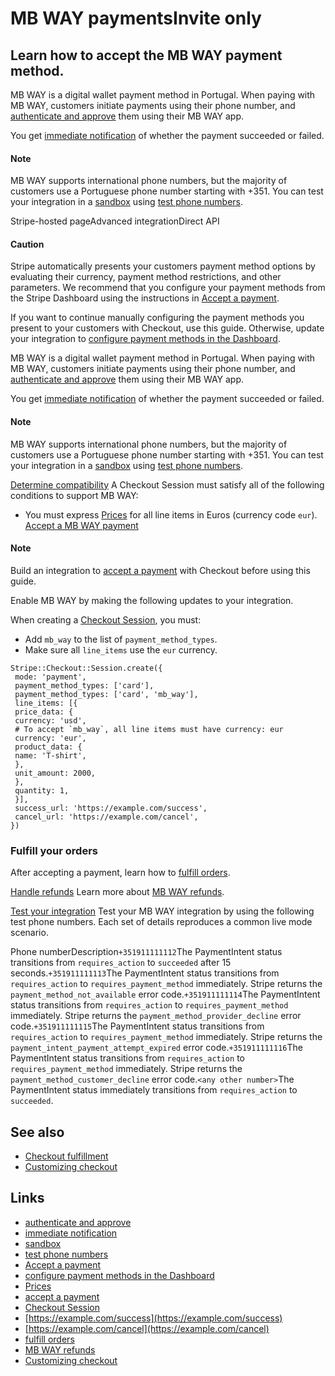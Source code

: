# MB WAY paymentsInvite only

## Learn how to accept the MB WAY payment method.

MB WAY is a digital wallet payment method in Portugal. When paying with MB WAY,
customers initiate payments using their phone number, and [authenticate and
approve](https://docs.stripe.com/payments/payment-methods#customer-actions) them
using their MB WAY app.

You get [immediate
notification](https://docs.stripe.com/payments/payment-methods#payment-notification)
of whether the payment succeeded or failed.

#### Note

MB WAY supports international phone numbers, but the majority of customers use a
Portuguese phone number starting with +351. You can test your integration in a
[sandbox](https://docs.stripe.com/sandboxes) using [test phone
numbers](https://docs.stripe.com/payments/mb-way/accept-a-payment#web-test-integration).

Stripe-hosted pageAdvanced integrationDirect API
#### Caution

Stripe automatically presents your customers payment method options by
evaluating their currency, payment method restrictions, and other parameters. We
recommend that you configure your payment methods from the Stripe Dashboard
using the instructions in [Accept a
payment](https://docs.stripe.com/payments/accept-a-payment?platform=web&ui=stripe-hosted).

If you want to continue manually configuring the payment methods you present to
your customers with Checkout, use this guide. Otherwise, update your integration
to [configure payment methods in the
Dashboard](https://docs.stripe.com/payments/dashboard-payment-methods).

MB WAY is a digital wallet payment method in Portugal. When paying with MB WAY,
customers initiate payments using their phone number, and [authenticate and
approve](https://docs.stripe.com/payments/payment-methods#customer-actions) them
using their MB WAY app.

You get [immediate
notification](https://docs.stripe.com/payments/payment-methods#payment-notification)
of whether the payment succeeded or failed.

#### Note

MB WAY supports international phone numbers, but the majority of customers use a
Portuguese phone number starting with +351. You can test your integration in a
[sandbox](https://docs.stripe.com/sandboxes) using [test phone
numbers](https://docs.stripe.com/payments/mb-way/accept-a-payment#web-test-integration).

[Determine
compatibility](https://docs.stripe.com/payments/mb-way/accept-a-payment#compatibility)
A Checkout Session must satisfy all of the following conditions to support MB
WAY:

- You must express [Prices](https://docs.stripe.com/api/prices) for all line
items in Euros (currency code `eur`).
[Accept a MB WAY
payment](https://docs.stripe.com/payments/mb-way/accept-a-payment#accept-a-mb-way-payment)
#### Note

Build an integration to [accept a
payment](https://docs.stripe.com/payments/accept-a-payment?integration=checkout)
with Checkout before using this guide.

Enable MB WAY by making the following updates to your integration.

When creating a [Checkout
Session](https://docs.stripe.com/api/checkout/sessions), you must:

- Add `mb_way` to the list of `payment_method_types`.
- Make sure all `line_items` use the `eur` currency.

```
Stripe::Checkout::Session.create({
 mode: 'payment',
 payment_method_types: ['card'],
 payment_method_types: ['card', 'mb_way'],
 line_items: [{
 price_data: {
 currency: 'usd',
 # To accept `mb_way`, all line items must have currency: eur
 currency: 'eur',
 product_data: {
 name: 'T-shirt',
 },
 unit_amount: 2000,
 },
 quantity: 1,
 }],
 success_url: 'https://example.com/success',
 cancel_url: 'https://example.com/cancel',
})
```

### Fulfill your orders

After accepting a payment, learn how to [fulfill
orders](https://docs.stripe.com/checkout/fulfillment).

[Handle
refunds](https://docs.stripe.com/payments/mb-way/accept-a-payment#refunds-and-disputes)
Learn more about [MB WAY
refunds](https://docs.stripe.com/payments/mb-way#refunds).

[Test your
integration](https://docs.stripe.com/payments/mb-way/accept-a-payment#web-test-integration)
Test your MB WAY integration by using the following test phone numbers. Each set
of details reproduces a common live mode scenario.

Phone numberDescription`+351911111112`The PaymentIntent status transitions from
`requires_action` to `succeeded` after 15 seconds.`+351911111113`The
PaymentIntent status transitions from `requires_action` to
`requires_payment_method` immediately. Stripe returns the
`payment_method_not_available` error code.`+351911111114`The PaymentIntent
status transitions from `requires_action` to `requires_payment_method`
immediately. Stripe returns the `payment_method_provider_decline` error
code.`+351911111115`The PaymentIntent status transitions from `requires_action`
to `requires_payment_method` immediately. Stripe returns the
`payment_intent_payment_attempt_expired` error code.`+351911111116`The
PaymentIntent status transitions from `requires_action` to
`requires_payment_method` immediately. Stripe returns the
`payment_method_customer_decline` error code.`<any other number>`The
PaymentIntent status immediately transitions from `requires_action` to
`succeeded`.
## See also

- [Checkout fulfillment](https://docs.stripe.com/checkout/fulfillment)
- [Customizing
checkout](https://docs.stripe.com/payments/checkout/customization)

## Links

- [authenticate and
approve](https://docs.stripe.com/payments/payment-methods#customer-actions)
- [immediate
notification](https://docs.stripe.com/payments/payment-methods#payment-notification)
- [sandbox](https://docs.stripe.com/sandboxes)
- [test phone
numbers](https://docs.stripe.com/payments/mb-way/accept-a-payment#web-test-integration)
- [Accept a
payment](https://docs.stripe.com/payments/accept-a-payment?platform=web&ui=stripe-hosted)
- [configure payment methods in the
Dashboard](https://docs.stripe.com/payments/dashboard-payment-methods)
- [Prices](https://docs.stripe.com/api/prices)
- [accept a
payment](https://docs.stripe.com/payments/accept-a-payment?integration=checkout)
- [Checkout Session](https://docs.stripe.com/api/checkout/sessions)
- [https://example.com/success](https://example.com/success)
- [https://example.com/cancel](https://example.com/cancel)
- [fulfill orders](https://docs.stripe.com/checkout/fulfillment)
- [MB WAY refunds](https://docs.stripe.com/payments/mb-way#refunds)
- [Customizing
checkout](https://docs.stripe.com/payments/checkout/customization)
